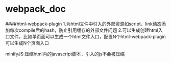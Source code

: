 # webpack_doc

####html-webpack-plugin
1.为html文件中引入的外部资源如script、link动态添加每次compile后的hash，防止引用缓存的外部文件问题
2.可以生成创建html入口文件，比如单页面可以生成一个html文件入口，配置N个html-webpack-plugin可以生成N个页面入口

minifyJS:压缩html内的javascript脚本，引入的js不会被压缩
